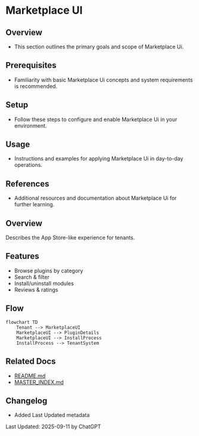 # Marketplace UI

## Overview
- This section outlines the primary goals and scope of Marketplace Ui.

## Prerequisites
- Familiarity with basic Marketplace Ui concepts and system requirements is recommended.

## Setup
- Follow these steps to configure and enable Marketplace Ui in your environment.

## Usage
- Instructions and examples for applying Marketplace Ui in day-to-day operations.

## References
- Additional resources and documentation about Marketplace Ui for further learning.


## Overview
Describes the App Store-like experience for tenants.

## Features
- Browse plugins by category
- Search & filter
- Install/uninstall modules
- Reviews & ratings

## Flow
```mermaid
flowchart TD
    Tenant --> MarketplaceUI
    MarketplaceUI --> PluginDetails
    MarketplaceUI --> InstallProcess
    InstallProcess --> TenantSystem
```

## Related Docs
- [README.md](README.md)
- [MASTER_INDEX.md](MASTER_INDEX.md)


## Changelog
- Added Last Updated metadata

Last Updated: 2025-09-11 by ChatGPT
